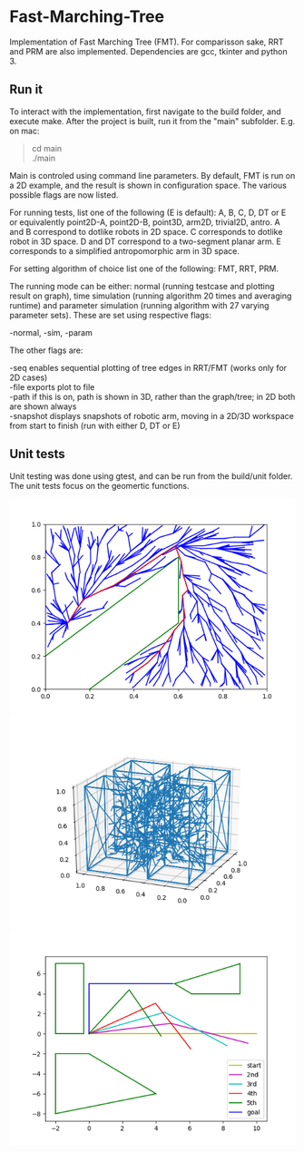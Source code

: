 # Fast-Marching-Tree

Implementation of Fast Marching Tree (FMT). For comparisson sake, RRT and PRM are also implemented. Dependencies are gcc, tkinter and python 3.

## Run it

To interact with the implementation, first navigate to the build folder, and execute make. After the project is built, run it from the "main" subfolder. E.g. on mac:

> cd main <br/>
> ./main

Main is controled using command line parameters. By default, FMT is run on a 2D example, and the result is shown in configuration space. The various possible flags are now listed.

For running tests, list one of the following (E is default): A, B, C, D, DT or E or equivalently point2D-A, point2D-B, point3D, arm2D, trivial2D, antro. A and B correspond to dotlike robots in 2D space. C corresponds to dotlike robot in 3D space. D and DT correspond to a two-segment planar arm. E corresponds to a simplified antropomorphic arm in 3D space.

For setting algorithm of choice list one of the following: FMT, RRT, PRM.

The running mode can be either: normal (running testcase and plotting result on graph), time simulation (running algorithm 20 times and averaging runtime) and parameter simulation (running algorithm with 27 varying parameter sets). These are set using respective flags:

-normal, -sim, -param

The other flags are:

-seq enables sequential plotting of tree edges in RRT/FMT (works only for 2D cases)<br/>
-file exports plot to file<br/>
-path if this is on, path is shown in 3D, rather than the graph/tree; in 2D both are shown always<br/>
-snapshot displays snapshots of robotic arm, moving in a 2D/3D workspace from start to finish (run with either D, DT or E)

## Unit tests

Unit testing was done using gtest, and can be run from the build/unit folder. The unit tests focus on the geomertic functions.

![](images/testA.png)
![](images/testC.png)
![](images/snapshotD.png)